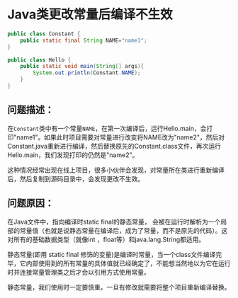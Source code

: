 # Java类更改常量后编译不生效

```java
public class Constant {
	public static final String NAME="name1";
}
```

```java
public class Hello {
	public static void main(String[] args){
		System.out.println(Constant.NAME);
	}
}
```

## **问题描述**：

在`Constant`类中有一个常量`NAME`，在第一次编译后，运行Hello.main，会打印"name1"。如果此时项目需要对常量进行改变将NAME改为"name2"，然后对Constant.java重新进行编译，然后替换原先的Constant.class文件，再次运行Hello.main，我们发现打印的仍然是"name2"。

这种情况经常出现在线上项目，很多小伙伴会发现，对常量所在类进行重新编译后，然后复制到源码目录中，会发现更改不生效。

## **问题原因**：

在Java文件中，指向编译时static final的静态常量， 会被在运行时解析为一个局部的常量值（也就是说静态常量在编译后，成为了常量，而不是原先的代码）。这对所有的基础数据类型（就像int ，float等）和java.lang.String都适用。

静态常量(即用 static final 修饰的变量)是编译时常量，当一个class文件编译完毕，它内部使用到的所有常量的具体值就已经确定了，不能想当然地以为它在运行时并连接常量管理类之后才会以引用方式使用常量。

静态常量，我们使用时一定要慎重。一旦有修改就需要将整个项目重新编译替换。